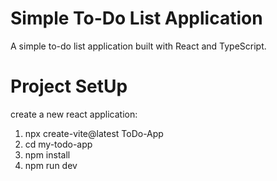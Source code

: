 # Simple To-Do List Application

A simple to-do list application built with React and TypeScript.

# Project SetUp

create a new react application:
1) npx create-vite@latest ToDo-App
2) cd my-todo-app
3) npm install
4) npm run dev




